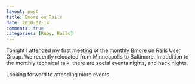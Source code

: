 ```yaml
---
layout: post
title: Bmore on Rails
date: 2010-07-14
comments: true
categories: [Ruby, Rails]
---
```


Tonight I attended my first meeting of the monthly [Bmore on Rails](http://bmoreonrails.org/) User Group. We recently relocated from Minneapolis to Baltimore. In addition to the monthly technical talk, there are social events nights, and hack nights. 

Looking forward to attending more events.
